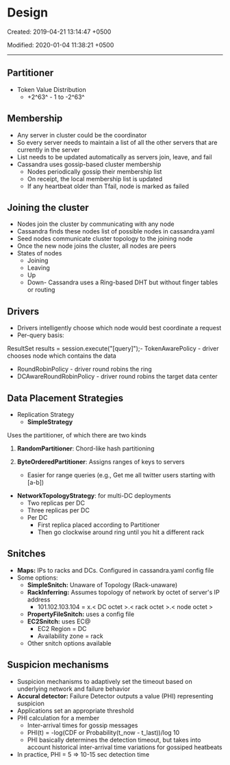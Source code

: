# Design

Created: 2019-04-21 13:14:47 +0500

Modified: 2020-01-04 11:38:21 +0500

---

## Partitioner

- Token Value Distribution
  - +2^63^ - 1 to -2^63^

## Membership

- Any server in cluster could be the coordinator
- So every server needs to maintain a list of all the other servers that are currently in the server
- List needs to be updated automatically as servers join, leave, and fail
- Cassandra uses gossip-based cluster membership
  - Nodes periodically gossip their membership list
  - On receipt, the local membership list is updated
  - If any heartbeat older than Tfail, node is marked as failed

## Joining the cluster

- Nodes join the cluster by communicating with any node
- Cassandra finds these nodes list of possible nodes in cassandra.yaml
- Seed nodes communicate cluster topology to the joining node
- Once the new node joins the cluster, all nodes are peers
- States of nodes
  - Joining
  - Leaving
  - Up
  - Down-   Cassandra uses a Ring-based DHT but without finger tables or routing

## Drivers

- Drivers intelligently choose which node would best coordinate a request
- Per-query basis:

ResultSet results = session.execute("[query]");-   TokenAwarePolicy - driver chooses node which contains the data

- RoundRobinPolicy - driver round robins the ring
- DCAwareRoundRobinPolicy - driver round robins the target data center

## Data Placement Strategies

- Replication Strategy
  - **SimpleStrategy**

Uses the partitioner, of which there are two kinds

1. **RandomPartitioner**: Chord-like hash partitioning

2. **ByteOrderedPartitioner**: Assigns ranges of keys to servers
    - Easier for range queries (e.g., Get me all twitter users starting with [a-b])

- **NetworkTopologyStrategy**: for multi-DC deployments
  - Two replicas per DC
  - Three replicas per DC
  - Per DC
    - First replica placed according to Partitioner
    - Then go clockwise around ring until you hit a different rack

## Snitches

- **Maps:** IPs to racks and DCs. Configured in cassandra.yaml config file
- Some options:
  - **SimpleSnitch:** Unaware of Topology (Rack-unaware)
  - **RackInferring:** Assumes topology of network by octet of server's IP address
    - 101.102.103.104 = x.< DC octet >.< rack octet >.< node octet >
  - **PropertyFileSnitch:** uses a config file
  - **EC2Snitch:** uses EC@
    - EC2 Region = DC
    - Availability zone = rack
  - Other snitch options available

## Suspicion mechanisms

- Suspicion mechanisms to adaptively set the timeout based on underlying network and failure behavior
- **Accural detector:** Failure Detector outputs a value (PHI) representing suspicion
- Applications set an appropriate threshold
- PHI calculation for a member
  - Inter-arrival times for gossip messages
  - PHI(t) = -log(CDF or Probability(t_now - t_last))/log 10
  - PHI basically determines the detection timeout, but takes into account historical inter-arrival time variations for gossiped heatbeats
- In practice, PHI = 5 => 10-15 sec detection time
